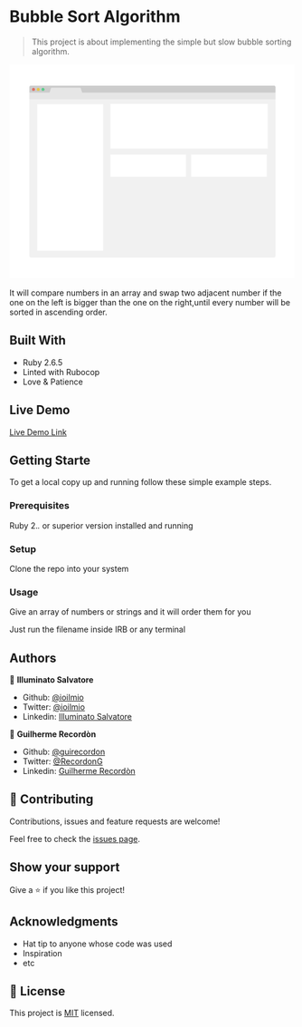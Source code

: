 # Bubble Sort Algorithm

> This project is about implementing the simple but slow bubble sorting algorithm.


![screenshot](./app_screenshot.png)

It will compare numbers in an array and swap two adjacent number if the one on the left is bigger than the one on the right,until every number will be sorted in ascending order.

## Built With 

- Ruby 2.6.5
- Linted with Rubocop
- Love & Patience


## Live Demo

[Live Demo Link](https://livedemo.com)


## Getting Starte

To get a local copy up and running follow these simple example steps.

### Prerequisites

Ruby 2.*.* or superior version installed and running

### Setup

Clone the repo into your system

### Usage

Give an array of numbers or strings and it will order them for you

Just run the filename inside IRB or any terminal



## Authors

👤 **Illuminato Salvatore**

- Github: [@ioilmio](https://github.com/ioilmio)
- Twitter: [@ioilmio](https://twitter.com/ioilmio)
- Linkedin: [Illuminato Salvatore](https://www.linkedin.com/in/illuminato-salvatore/)

👤 **Guilherme Recordòn**

- Github: [@guirecordon](https://github.com/guirecordon)
- Twitter: [@RecordonG](https://twitter.com/RecordonG)
- Linkedin: [Guilherme Recordòn](https://www.linkedin.com/in/gui-recordon-marketingmba/)

## 🤝 Contributing

Contributions, issues and feature requests are welcome!

Feel free to check the [issues page](https://github.com/ioilmio/bubble_sort/issues).

## Show your support

Give a ⭐️ if you like this project!

## Acknowledgments

- Hat tip to anyone whose code was used
- Inspiration
- etc

## 📝 License

This project is [MIT](lic.url) licensed.
